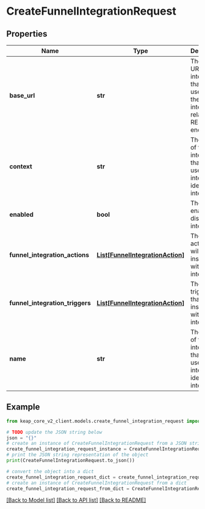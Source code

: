 # CreateFunnelIntegrationRequest


## Properties

Name | Type | Description | Notes
------------ | ------------- | ------------- | -------------
**base_url** | **str** | The base URL of the integration, that will be used to call the integration related REST endpoints. | [optional] 
**context** | **str** | The context of the integration, that will be used internally to identify the integration. | [optional] 
**enabled** | **bool** | The flag to enable or disable the integration. | [optional] 
**funnel_integration_actions** | [**List[FunnelIntegrationAction]**](FunnelIntegrationAction.md) | The list of actions that will be installed with the integration. | [optional] 
**funnel_integration_triggers** | [**List[FunnelIntegrationAction]**](FunnelIntegrationAction.md) | The list of triggers that will be installed with the integration. | [optional] 
**name** | **str** | The name of the integration, that will be used internally to identify the integration. | [optional] 

## Example

```python
from keap_core_v2_client.models.create_funnel_integration_request import CreateFunnelIntegrationRequest

# TODO update the JSON string below
json = "{}"
# create an instance of CreateFunnelIntegrationRequest from a JSON string
create_funnel_integration_request_instance = CreateFunnelIntegrationRequest.from_json(json)
# print the JSON string representation of the object
print(CreateFunnelIntegrationRequest.to_json())

# convert the object into a dict
create_funnel_integration_request_dict = create_funnel_integration_request_instance.to_dict()
# create an instance of CreateFunnelIntegrationRequest from a dict
create_funnel_integration_request_from_dict = CreateFunnelIntegrationRequest.from_dict(create_funnel_integration_request_dict)
```
[[Back to Model list]](../README.md#documentation-for-models) [[Back to API list]](../README.md#documentation-for-api-endpoints) [[Back to README]](../README.md)



